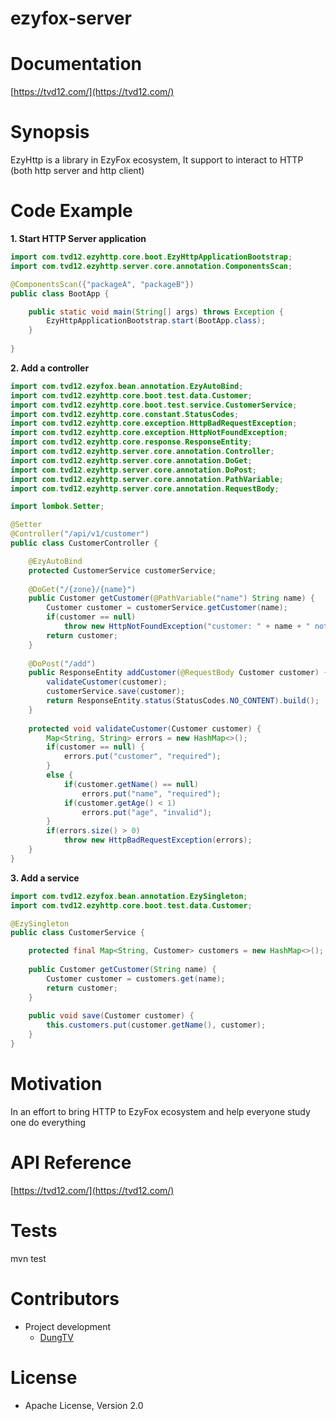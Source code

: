# ezyfox-server

# Documentation

[https://tvd12.com/](https://tvd12.com/)

# Synopsis

EzyHttp is a library in EzyFox ecosystem, It support to interact to HTTP (both http server and http client)

# Code Example

**1. Start HTTP Server application**

```java
import com.tvd12.ezyhttp.core.boot.EzyHttpApplicationBootstrap;
import com.tvd12.ezyhttp.server.core.annotation.ComponentsScan;

@ComponentsScan({"packageA", "packageB"})
public class BootApp {

	public static void main(String[] args) throws Exception {
		EzyHttpApplicationBootstrap.start(BootApp.class);
	}
	
}
```

**2. Add a controller**

```java
import com.tvd12.ezyfox.bean.annotation.EzyAutoBind;
import com.tvd12.ezyhttp.core.boot.test.data.Customer;
import com.tvd12.ezyhttp.core.boot.test.service.CustomerService;
import com.tvd12.ezyhttp.core.constant.StatusCodes;
import com.tvd12.ezyhttp.core.exception.HttpBadRequestException;
import com.tvd12.ezyhttp.core.exception.HttpNotFoundException;
import com.tvd12.ezyhttp.core.response.ResponseEntity;
import com.tvd12.ezyhttp.server.core.annotation.Controller;
import com.tvd12.ezyhttp.server.core.annotation.DoGet;
import com.tvd12.ezyhttp.server.core.annotation.DoPost;
import com.tvd12.ezyhttp.server.core.annotation.PathVariable;
import com.tvd12.ezyhttp.server.core.annotation.RequestBody;

import lombok.Setter;

@Setter
@Controller("/api/v1/customer")
public class CustomerController {

	@EzyAutoBind
	protected CustomerService customerService;
	
	@DoGet("/{zone}/{name}")
	public Customer getCustomer(@PathVariable("name") String name) {
		Customer customer = customerService.getCustomer(name);
		if(customer == null)
			throw new HttpNotFoundException("customer: " + name + " not found");
		return customer;
	}
	
	@DoPost("/add")
	public ResponseEntity addCustomer(@RequestBody Customer customer) {
		validateCustomer(customer);
		customerService.save(customer);
		return ResponseEntity.status(StatusCodes.NO_CONTENT).build();
	}
	
	protected void validateCustomer(Customer customer) {
		Map<String, String> errors = new HashMap<>();
		if(customer == null) {
			errors.put("customer", "required");
		}
		else {
			if(customer.getName() == null)
				errors.put("name", "required");
			if(customer.getAge() < 1)
				errors.put("age", "invalid");
		}
		if(errors.size() > 0)
			throw new HttpBadRequestException(errors);
	}
}
```

**3. Add a service**

```java
import com.tvd12.ezyfox.bean.annotation.EzySingleton;
import com.tvd12.ezyhttp.core.boot.test.data.Customer;

@EzySingleton
public class CustomerService {

	protected final Map<String, Customer> customers = new HashMap<>();
	
	public Customer getCustomer(String name) {
		Customer customer = customers.get(name);
		return customer;
	}
	
	public void save(Customer customer) {
		this.customers.put(customer.getName(), customer);
	}
}
```

# Motivation

In an effort to bring HTTP to EzyFox ecosystem and help everyone study one do everything

# API Reference

[https://tvd12.com/](https://tvd12.com/)

# Tests

mvn test

# Contributors

- Project development
  - [DungTV](mailto:itprono3@gmail.com)

# License

- Apache License, Version 2.0
